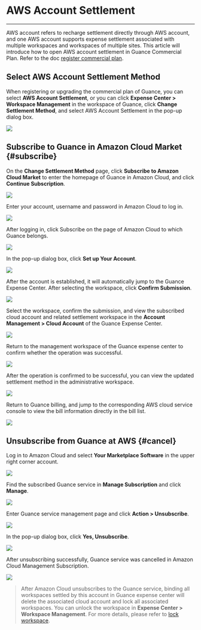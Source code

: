 # AWS Account Settlement
---

AWS account refers to recharge settlement directly through AWS account, and one AWS account supports expense settlement associated with multiple workspaces and workspaces of multiple sites. This article will introduce how to open AWS account settlement in Guance Commercial Plan. Refer to the doc [register commercial plan](../../billing/commercial-register.md).

## Select AWS Account Settlement Method

When registering or upgrading the commercial plan of Guance, you can select **AWS Account Settlement**, or you can click **Expense Center > Workspace Management** in the workspace of Guance, click **Change Settlement Method**, and select AWS Account Settlement in the pop-up dialog box.

![](../img/10.account_11.png)

## Subscribe to Guance in Amazon Cloud Market {#subscribe}

On the **Change Settlement Method** page, click **Subscribe to Amazon Cloud Market** to enter the homepage of Guance in Amazon Cloud, and click **Continue Subscription**.

![](../img/8.space_4.png)

Enter your account, username and password in Amazon Cloud to log in.

![](../img/8.space_5.png)

After logging in, click Subscribe on the page of Amazon Cloud to which Guance belongs.

![](../img/8.space_8.png)

In the pop-up dialog box, click **Set up Your Account**.

![](../img/8.space_9.png)

After the account is established, it will automatically jump to the Guance Expense Center. After selecting the workspace, click **Confirm Submission**.

![](../img/8.space_10.png)

Select the workspace, confirm the submission, and view the subscribed cloud account and related settlement workspace in the **Account Management > Cloud Account** of the Guance Expense Center.

![](../img/15.aws_5.png)

Return to the management workspace of the Guance expense center to confirm whether the operation was successful.

![](../img/15.aws_4.png)

After the operation is confirmed to be successful, you can view the updated settlement method in the administrative workspace.

![](../img/15.aws_3.png)

Return to Guance billing, and jump to the corresponding AWS cloud service console to view the bill information directly in the bill list.

![](../img/12.billing_aws_1.png)

## Unsubscribe from Guance at AWS {#cancel}

Log in to Amazon Cloud and select **Your Marketplace Software** in the upper right corner account.

![](../img/8.space_13.png)

Find the subscribed Guance service in **Manage Subscription** and click **Manage**.

![](../img/8.space_14.png)

Enter Guance service management page and click **Action > Unsubscribe**.

![](../img/8.space_15.png)

In the pop-up dialog box, click **Yes, Unsubscribe**.

![](../img/8.space_16.png)

After unsubscribing successfully, Guance service was cancelled in Amazon Cloud Management Subscription.

![](../img/8.space_17.png)

> After Amazon Cloud unsubscribes to the Guance service, binding all workspaces settled by this account in Guance expense center will delete the associated cloud account and lock all associated workspaces. You can unlock the workspace in **Expense Center > Workspace Management**. For more details, please refer to [lock workspace](../cost-center/workspace-management.md#lock).



